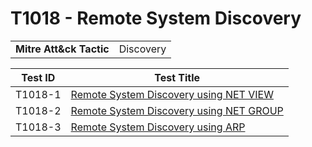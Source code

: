 # T1018 - Remote System Discovery
|||
|-|-|
|**Mitre Att&ck Tactic**|Discovery|

|Test ID|Test Title|
|-|-|
|T1018-1|[Remote System Discovery using NET VIEW](./T1018-1%20-%20Remote%20System%20Discovery%20using%20NET%20VIEW/)|
|T1018-2|[Remote System Discovery using NET GROUP](./T1018-2%20-%20Remote%20System%20Discovery%20using%20NET%20GROUP/)|
|T1018-3|[Remote System Discovery using ARP](./T1018-3%20-%20Remote%20System%20Discovery%20using%20ARP/)|
